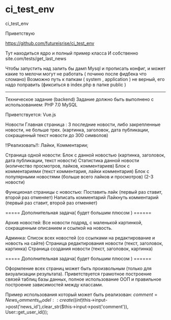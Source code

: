 # ci_test_env
ci_test_env



Приветствую

https://github.com/futureisrise/ci_test_env 


Тут находиться ядро и полный пример класса 
И собственно site.com/tests/get_last_news 

Чтобы запустить над залить бы дамп Mysql и прописать конфиг, 
и может какие то мелочи могут не работать ( починю после фидбека что сломано) 
Возможно путь к папкам ( system , application ) не верный, его надо поправить (фикситься в index.php в папке public )

-----------------------------------------------------------------------------------------

Техническое задание (backend)
Задание должно быть выполнено с использованием:
PHP 7.0
MySQL

Приветствуется:
Vue.js


Новости 
Главная страница : 
3 последние новости, либо закрепленные новости, не больше трех. (картинка, заголовок, дата публикации, сокращенный текст новости до 300 символов)


!!Реализовать!!: Лайки, Комментарии;

Страница одной новости: 
Блок с данной новостью (картинка, заголовок, дата публикации, текст новости)
Статистика данной новости (количество просмотров, лайков, комментариев)
Блок с комментариями (текст комментария, лайки комментария)
Блок с популярными новостями (больше всего лайков и просмотров) (2-3 новости)

Функционал страницы с новостью:
Поставить лайк (первый раз ставит, второй раз отменяет)
Написать комментарий
Лайкнуть комментарий (первый раз ставит, второй раз отменяет)

===== Дополнительная задача( будет большим плюсом ) ======

Архив новостей: 
Все новости подряд, с маленькой картинкой, сокращенным описанием и ссылкой на новость. 

Админка:
Список всех новостей (со ссылками на редактирование и новость на сайте)
Страница редактирования новости (текст, заголовок, картинка)
Страница создания новости (текст, заголовок, картинка)

===== Дополнительная задача( будет большим плюсом ) ======

Оформление всех страниц может быть произвольным (только для визуализации результата).  Приветствуется грамотное построение связей таблиц базы данных, полное использование ООП и правильное построение зависимостей между классами. 



Пример использования который может быть реализован:
$comment = News_comments_model::create((int)$this->input->post('news_id'),clear_str($this->input->post('comment')), User::get_user_id());


